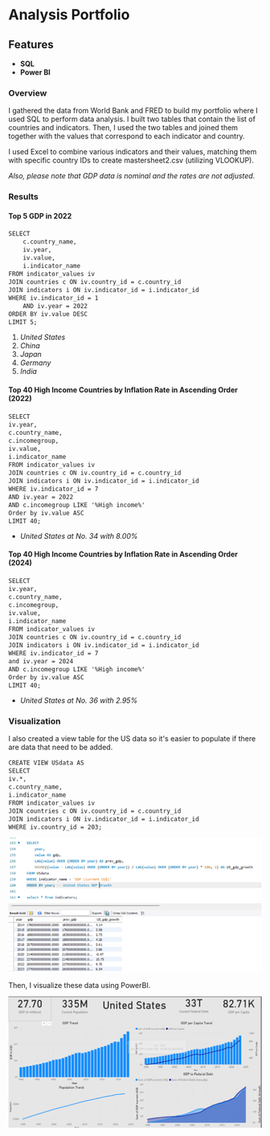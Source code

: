 # Analysis Portfolio

## Features
- **SQL** 
- **Power BI**

### Overview

I gathered the data from World Bank and FRED to build my portfolio where I used SQL to perform data analysis. I built two tables that contain the list of countries and indicators. Then, I used the two tables and joined them together with the values that correspond to each indicator and country.

I used Excel to combine various indicators and their values, matching them with specific country IDs to create mastersheet2.csv (utilizing VLOOKUP). 

*Also, please note that GDP data is nominal and the rates are not adjusted.*

### Results
#### Top 5 GDP in 2022
    SELECT 
        c.country_name, 
        iv.year, 
        iv.value, 
        i.indicator_name
    FROM indicator_values iv
    JOIN countries c ON iv.country_id = c.country_id
    JOIN indicators i ON iv.indicator_id = i.indicator_id
    WHERE iv.indicator_id = 1 
        AND iv.year = 2022
    ORDER BY iv.value DESC
    LIMIT 5;

1. *United States*
2. *China*
3. *Japan*
4. *Germany*
5. *India*

#### Top 40 High Income Countries by Inflation Rate in Ascending Order (2022)
    SELECT
	iv.year,
    c.country_name,
    c.incomegroup,
    iv.value,
    i.indicator_name
    FROM indicator_values iv
    JOIN countries c ON iv.country_id = c.country_id
    JOIN indicators i ON iv.indicator_id = i.indicator_id
    WHERE iv.indicator_id = 7 
	AND iv.year = 2022
    AND c.incomegroup LIKE '%High income%'
    Order by iv.value ASC
    LIMIT 40;

- *United States at No. 34 with 8.00%*

#### Top 40 High Income Countries by Inflation Rate in Ascending Order (2024)
    SELECT
	iv.year,
    c.country_name,
    c.incomegroup,
    iv.value,
    i.indicator_name
    FROM indicator_values iv
    JOIN countries c ON iv.country_id = c.country_id
    JOIN indicators i ON iv.indicator_id = i.indicator_id
    WHERE iv.indicator_id = 7 
	and iv.year = 2024
    AND c.incomegroup LIKE '%High income%'
    Order by iv.value ASC
    LIMIT 40;

- *United States at No. 36 with 2.95%*

### Visualization

I also created a view table for the US data so it's easier to populate if there are data that need to be added.

    CREATE VIEW USdata AS
    SELECT
    iv.*,
    c.country_name,
    i.indicator_name
    FROM indicator_values iv
    JOIN countries c ON iv.country_id = c.country_id
    JOIN indicators i ON iv.indicator_id = i.indicator_id
    WHERE iv.country_id = 203;

![US GDP Growth Table](Screenshots/sqlecon.png)

Then, I visualize these data using PowerBI.

![Analysis](Screenshots/powerbiecon.png)
